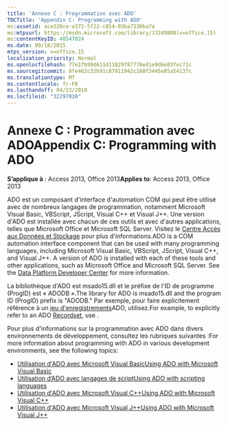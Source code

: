 ```yaml
---
title: 'Annexe C : Programmation avec ADO'
TOCTitle: 'Appendix C: Programming with ADO'
ms:assetid: ace228ce-a372-5f22-c854-03ba7330ba7a
ms:mtpsurl: https://msdn.microsoft.com/library/JJ249808(v=office.15)
ms:contentKeyID: 48547024
ms.date: 09/18/2015
mtps_version: v=office.15
localization_priority: Normal
ms.openlocfilehash: 77e1fb99d611d11829f87778ed1e9d6e03fec71c
ms.sourcegitcommit: 8fe462c32b91c87911942c188f3445e85a54137c
ms.translationtype: MT
ms.contentlocale: fr-FR
ms.lasthandoff: 04/23/2019
ms.locfileid: "32297010"
---
```

# <a name="appendix-c-programming-with-ado"></a><span data-ttu-id="cc7bf-102">Annexe C : Programmation avec ADO</span><span class="sxs-lookup"><span data-stu-id="cc7bf-102">Appendix C: Programming with ADO</span></span>

<span data-ttu-id="cc7bf-103">**S’applique à** : Access 2013, Office 2013</span><span class="sxs-lookup"><span data-stu-id="cc7bf-103">**Applies to**: Access 2013, Office 2013</span></span>

<span data-ttu-id="cc7bf-p101">ADO est un composant d'interface d'automation COM qui peut être utilisé avec de nombreux langages de programmation, notamment Microsoft Visual Basic, VBScript, JScript, Visual C++ et Visual J++. Une version d'ADO est installée avec chacun de ces outils et avec d'autres applications, telles que Microsoft Office et Microsoft SQL Server. Visitez le [Centre Accès aux Données et Stockage](https://docs.microsoft.com/sql/connect/sql-data-developer?view=sql-server-2017) pour plus d'informations.</span><span class="sxs-lookup"><span data-stu-id="cc7bf-p101">ADO is a COM automation interface component that can be used with many programming languages, including Microsoft Visual Basic, VBScript, JScript, Visual C++, and Visual J++. A version of ADO is installed with each of these tools and other applications, such as Microsoft Office and Microsoft SQL Server. See the [Data Platform Developer Center](https://docs.microsoft.com/sql/connect/sql-data-developer?view=sql-server-2017) for more information.</span></span>

<span data-ttu-id="cc7bf-107">La bibliothèque d'ADO est msado15.dll et le préfixe de l'ID de programme (ProgID) est « ADODB ».</span><span class="sxs-lookup"><span data-stu-id="cc7bf-107">The library for ADO is msado15.dll and the program ID (ProgID) prefix is "ADODB."</span></span> <span data-ttu-id="cc7bf-108">Par exemple, pour faire explicitement référence à un [jeu d'enregistrements](recordset-object-ado.md)ADO, utilisez.</span><span class="sxs-lookup"><span data-stu-id="cc7bf-108">For example, to explicitly refer to an ADO [Recordset](recordset-object-ado.md), use .</span></span>

<span data-ttu-id="cc7bf-109">Pour plus d'informations sur la programmation avec ADO dans divers environnements de développement, consultez les rubriques suivantes :</span><span class="sxs-lookup"><span data-stu-id="cc7bf-109">For more information about programming with ADO in various development environments, see the following topics:</span></span>

- [<span data-ttu-id="cc7bf-110">Utilisation d'ADO avec Microsoft Visual Basic</span><span class="sxs-lookup"><span data-stu-id="cc7bf-110">Using ADO with Microsoft Visual Basic</span></span>](using-ado-with-microsoft-visual-basic.md)
- [<span data-ttu-id="cc7bf-111">Utilisation d’ADO avec langages de script</span><span class="sxs-lookup"><span data-stu-id="cc7bf-111">Using ADO with scripting languages</span></span>](using-ado-with-scripting-languages.md)
- [<span data-ttu-id="cc7bf-112">Utilisation d'ADO avec Microsoft Visual C++</span><span class="sxs-lookup"><span data-stu-id="cc7bf-112">Using ADO with Microsoft Visual C++</span></span>](using-ado-with-microsoft-visual-c.md)
- [<span data-ttu-id="cc7bf-113">Utilisation d'ADO avec Microsoft Visual J++</span><span class="sxs-lookup"><span data-stu-id="cc7bf-113">Using ADO with Microsoft Visual J++</span></span>](using-ado-with-microsoft-visual-j.md)




